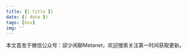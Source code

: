 ```yaml
---
title: {{ title }}
date: {{ date }}
tags: [bsv]
img: ''
---
```

本文首发于微信公众号：邱少闲聊Metanet，欢迎搜索关注第一时间获取更新。



